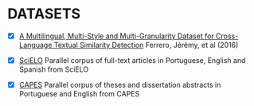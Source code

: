 # DATASETS

- [x] [A Multilingual, Multi-Style and Multi-Granularity Dataset for Cross-Language Textual Similarity Detection](https://github.com/FerreroJeremy/Cross-Language-Dataset) Ferrero, Jérémy, et al (2016)


- [x] [SciELO](https://figshare.com/articles/A_Large_Parallel_Corpus_of_Full-Text_Scientific_Articles/5382757/2) Parallel corpus of full-text articles in Portuguese, English and Spanish from SciELO

- [x] [CAPES](https://figshare.com/articles/A_Parallel_Corpus_of_Thesis_and_Dissertations_Abstracts/5995519/2) Parallel corpus of theses and dissertation abstracts in Portuguese and English from CAPES

